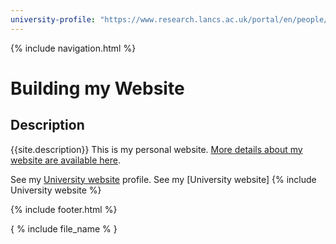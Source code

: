 ```yaml
---
university-profile: "https://www.research.lancs.ac.uk/portal/en/people/guillermo-perez-algorta"
---
```


{% include navigation.html %}

# Building my Website

## Description
{{site.description}}
This is my personal website. 
[More details about my website are available here](about.md).

See my [University website]({{page.university-profile}}) profile.
See my [University website] {% include University website %}

{% include footer.html %}

{ % include file_name % }
